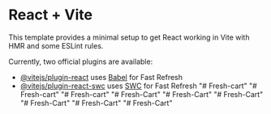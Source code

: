 # React + Vite

This template provides a minimal setup to get React working in Vite with HMR and some ESLint rules.

Currently, two official plugins are available:

- [@vitejs/plugin-react](https://github.com/vitejs/vite-plugin-react/blob/main/packages/plugin-react/README.md) uses [Babel](https://babeljs.io/) for Fast Refresh
- [@vitejs/plugin-react-swc](https://github.com/vitejs/vite-plugin-react-swc) uses [SWC](https://swc.rs/) for Fast Refresh
"# Fresh-cart" 
"# Fresh-cart" 
"# Fresh-cart" 
"# Fresh-Cart" 
"# Fresh-Cart" 
"# Fresh-Cart" 
"# Fresh-Cart" 
"# Fresh-Cart" 
"# Fresh-Cart" 
